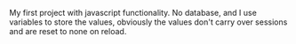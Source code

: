 My first project with javascript functionality. No database, and I use variables to store the values, obviously the values don't carry over sessions and are reset to none on reload.
